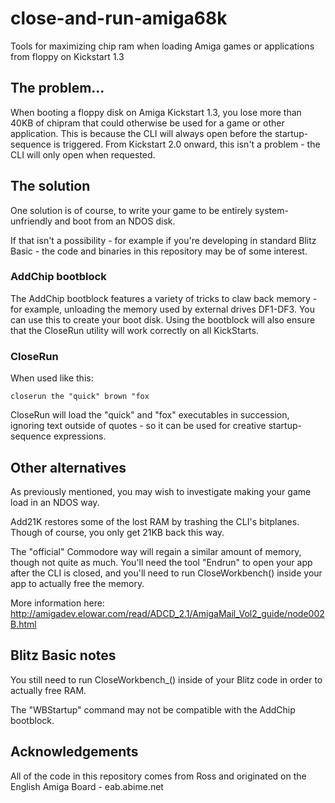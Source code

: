 # close-and-run-amiga68k
Tools for maximizing chip ram when loading Amiga games or applications from floppy on Kickstart 1.3

## The problem...
When booting a floppy disk on Amiga Kickstart 1.3, you lose more than 40KB of chipram that could otherwise be used for a game or other application. This is because the CLI will always open before the startup-sequence is triggered. From Kickstart 2.0 onward, this isn't a problem - the CLI will only open when requested.

## The solution
One solution is of course, to write your game to be entirely system-unfriendly and boot from an NDOS disk.

If that isn't a possibility - for example if you're developing in standard Blitz Basic - the code and binaries in this repository may be of some interest.

### AddChip bootblock
The AddChip bootblock features a variety of tricks to claw back memory - for example, unloading the memory used by external drives DF1-DF3. You can use this to create your boot disk. Using the bootblock will also ensure that the CloseRun utility will work correctly on all KickStarts.

### CloseRun
When used like this:

`closerun the "quick" brown "fox`

CloseRun will load the "quick" and "fox" executables in succession, ignoring text outside of quotes - so it can be used for creative startup-sequence expressions.

## Other alternatives
As previously mentioned, you may wish to investigate making your game load in an NDOS way.

Add21K restores some of the lost RAM by trashing the CLI's bitplanes. Though of course, you only get 21KB back this way.

The "official" Commodore way will regain a similar amount of memory, though not quite as much. You'll need the tool "Endrun" to open your app after the CLI is closed, and you'll need to run CloseWorkbench() inside your app to actually free the memory.

More information here: http://amigadev.elowar.com/read/ADCD_2.1/AmigaMail_Vol2_guide/node002B.html

## Blitz Basic notes
You still need to run CloseWorkbench_() inside of your Blitz code in order to actually free RAM.

The "WBStartup" command may not be compatible with the AddChip bootblock.

## Acknowledgements
All of the code in this repository comes from Ross and originated on the English Amiga Board - eab.abime.net

